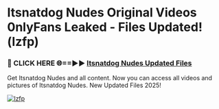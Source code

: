 # Itsnatdog Nudes Original Videos 0nlyFans Leaked - Files Updated! (lzfp)

<h3>🔴 CLICK HERE 🌐==►► <a href="https://tinyurl.com/yc6ubb5a" rel="nofollow">Itsnatdog Nudes Updated Files</a></h3>

Get Itsnatdog Nudes and all content. Now you can access all videos and pictures of Itsnatdog Nudes. New Updated Files 2025!

[![lzfp](https://i.imgur.com/7eu0CRL.gif)](https://tinyurl.com/yc6ubb5a)
